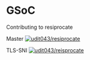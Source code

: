 # GSoC
Contributing to resiprocate

Master
[![udit043/resiprocate](https://api.travis-ci.org/udit043/resiprocate.svg)](https://api.travis-ci.org/udit043/resiprocate.svg)

TLS-SNI
[![udit043/reisprocate](https://travis-ci.org/udit043/resiprocate.svg?branch=TLS-SNI)](https://travis-ci.org/udit043/resiprocate.svg?branch=TLS-SNI)

